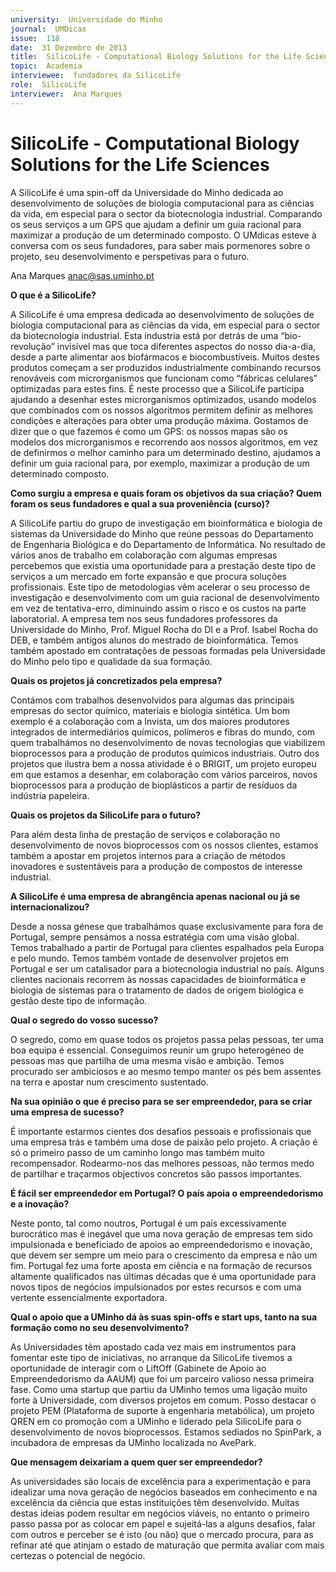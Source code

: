 ```yaml
---
university:  Universidade do Minho
journal:  UMDicas
issue:  118
date:  31 Dezembro de 2013
title:  SilicoLife - Computational Biology Solutions for the Life Sciences
topic:  Academia
interviewee:  fundadores da SilicoLife
role:  SilicoLife
interviewer:  Ana Marques
---
```

 

# SilicoLife - Computational Biology Solutions for the Life Sciences 

A SilicoLife é uma spin-off da Universidade do Minho dedicada ao desenvolvimento de soluções de biologia computacional para as ciências da vida, em especial para o sector da biotecnologia industrial. Comparando os seus serviços a um GPS que ajudam a definir um guia racional para maximizar a produção de um determinado composto. O UMdicas esteve à conversa com os seus fundadores, para saber mais pormenores sobre o projeto, seu desenvolvimento e perspetivas para o futuro.
 

Ana Marques 
anac@sas.uminho.pt 

 
**O que é a SilicoLife?**

A SilicoLife é uma empresa dedicada ao desenvolvimento de soluções de biologia computacional para as ciências da vida, em especial para o sector da biotecnologia industrial.
Esta industria está por detrás de uma “bio-revolução” invisível mas que toca diferentes aspectos do nosso dia-a-dia, desde a parte alimentar aos biofármacos e biocombustíveis.
Muitos destes produtos começam a ser produzidos industrialmente combinando recursos renováveis com microrganismos que funcionam como “fábricas celulares” optimizadas para estes fins. É neste processo que a SilicoLife participa ajudando a desenhar estes microrganismos optimizados, usando modelos que combinados com os nossos algoritmos permitem definir as melhores condições e alterações para obter uma produção máxima. Gostamos de dizer que o que fazemos é como um GPS: os nossos mapas são os modelos dos microrganismos e recorrendo aos nossos algoritmos, em vez de definirmos o melhor caminho para um determinado destino, ajudamos a definir um guia racional para, por exemplo, maximizar a produção de um determinado composto.

 
**Como surgiu a empresa e quais foram os objetivos da sua criação? Quem foram os seus fundadores e qual a sua proveniência (curso)?**

A SilicoLife partiu do grupo de investigação em bioinformática e biologia de sistemas da Universidade do Minho que reúne pessoas do Departamento de Engenharia Biológica e do Departamento de Informática. No resultado de vários anos de trabalho em colaboração com algumas empresas percebemos que existia uma oportunidade para a prestação deste tipo de serviços a um mercado em forte expansão e que procura soluções profissionais. Este tipo de metodologias vêm acelerar o seu processo de investigação e desenvolvimento com um guia racional de desenvolvimento em vez de tentativa-erro, diminuindo assim o risco e os custos na parte laboratorial. A empresa tem nos seus fundadores professores da Universidade do Minho, Prof. Miguel Rocha do DI e a Prof. Isabel Rocha do DEB, e também antigos alunos do mestrado de bioinformática. Temos também apostado em contratações de pessoas formadas pela Universidade do Minho pelo tipo e qualidade da sua formação.

 
**Quais os projetos já concretizados pela empresa?**

Contámos com trabalhos desenvolvidos para algumas das principais empresas do sector químico, materiais e biologia sintética. Um bom exemplo é a colaboração com a Invista, um dos maiores produtores integrados de intermediários químicos, polímeros e fibras do mundo, com quem trabalhámos no desenvolvimento de novas tecnologias que viabilizem bioprocessos para a produção de produtos químicos industriais.
Outro dos projetos que ilustra bem a nossa atividade é o BRIGIT, um projeto europeu em que estamos a desenhar, em colaboração com vários parceiros, novos bioprocessos para a produção de bioplásticos a partir de resíduos da indústria papeleira.

 
**Quais os projetos da SilicoLife para o futuro?**

Para além desta linha de prestação de serviços e colaboração no desenvolvimento de novos bioprocessos com os nossos clientes, estamos também  a apostar em projetos internos para a criação de métodos inovadores e sustentáveis para a produção de compostos de interesse industrial.

 
**A SilicoLife é uma empresa de abrangência apenas nacional ou já se internacionalizou?**

Desde a nossa génese que trabalhámos quase exclusivamente para fora de Portugal, sempre pensámos a nossa estratégia com uma visão global.  Temos trabalhado a partir de Portugal para clientes espalhados pela Europa e pelo mundo. Temos também vontade de desenvolver projetos em Portugal e ser um catalisador para a biotecnologia industrial no país. Alguns clientes nacionais recorrem às nossas capacidades de bioinformática e biologia de sistemas para o tratamento de dados de origem biológica e gestão deste tipo de informação.

 
**Qual o segredo do vosso sucesso?**

O segredo, como em quase todos os projetos passa pelas pessoas, ter uma boa equipa é essencial.
Conseguimos reunir um grupo heterogéneo de pessoas mas que partilha de uma mesma visão e ambição. Temos procurado ser ambiciosos e ao mesmo tempo manter os pés bem assentes na terra e apostar num crescimento sustentado.

 
**Na sua opinião o que é preciso para se ser empreendedor, para se criar uma empresa de sucesso?**

É importante estarmos cientes dos desafios pessoais e profissionais que uma empresa trás e também uma dose de paixão pelo projeto. A criação é só o primeiro passo de um caminho longo mas também muito recompensador. Rodearmo-nos das melhores pessoas, não termos medo de partilhar e traçarmos objectivos concretos são passos importantes.

 
**É fácil ser empreendedor em Portugal? O país apoia o empreendedorismo e a inovação?**

Neste ponto, tal como noutros, Portugal é um país excessivamente burocrático mas é inegável que uma nova geração de empresas tem sido impulsionada e beneficiado de apoios ao empreendedorismo e inovação, que devem ser sempre um meio para o crescimento da empresa e não um fim. Portugal fez uma forte aposta em ciência e na formação de recursos altamente qualificados nas últimas décadas que é uma oportunidade para novos tipos de negócios impulsionados por estes recursos e com uma vertente essencialmente exportadora.

 
**Qual o apoio que a UMinho dá às suas spin-offs e start ups, tanto na sua formação como no seu desenvolvimento?**

As Universidades têm apostado cada vez mais em instrumentos para fomentar este tipo de iniciativas, no arranque da SilicoLife tivemos a oportunidade de interagir com o LiftOff (Gabinete de Apoio ao Empreendedorismo da AAUM) que foi um parceiro valioso nessa primeira fase. Como uma startup que partiu da UMinho temos uma ligação muito forte à Universidade, com diversos projetos em comum. Posso destacar o projeto PEM (Plataforma de suporte à engenharia metabólica), um projeto QREN em co promoção com a UMinho e liderado pela SilicoLife para o desenvolvimento de novos bioprocessos. Estamos sediados no SpinPark, a incubadora de empresas da UMinho localizada no AvePark.

 
**Que mensagem deixariam a quem quer ser empreendedor?**

As universidades são locais de excelência para a experimentação e para idealizar uma nova geração de negócios baseados em conhecimento e na excelência da ciência que estas instituições têm desenvolvido. Muitas destas ideias podem resultar em negócios viáveis, no entanto o primeiro passo passa por as colocar em papel e sujeitá-las a alguns desafios, falar com outros e perceber se é isto (ou não) que o mercado procura, para as refinar até que atinjam o estado de maturação que permita avaliar com mais certezas o potencial de negócio.


